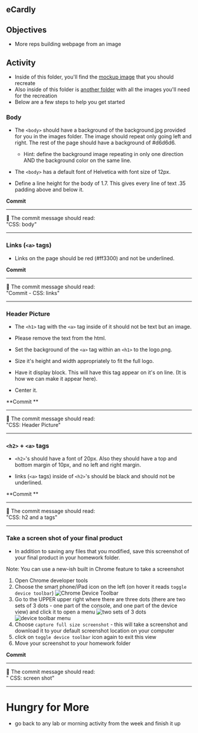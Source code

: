
## eCardly

## Objectives
* More reps building webpage from an image

## Activity
* Inside of this folder, you'll find the [mockup image](screenshot-final.png) that you should recreate
* Also inside of this folder is [another folder](images/) with all the images you'll need for the recreation
* Below are a few steps to help you get started

### Body

* The `<body>` should have a background of the background.jpg provided for you in the images folder. The image should repeat only going left and right. The rest of the page should have a background of #d6d6d6.
    - Hint: define the background image repeating in only one direction AND the background color on the same line.

* The `<body>` has a default font of Helvetica with font size of 12px.

* Define a line height for the body of 1.7.  This gives every line of text .35 padding above and below it.

**Commit** <br>
<hr>
&#x1F534; The commit message should read: <br>
"CSS: body"
<hr>


### Links (`<a>` tags)

* Links on the page should be red (#ff3300) and not be underlined.

**Commit** <br>
<hr>
&#x1F534; The commit message should read: <br>
"Commit - CSS: links"
<hr>


### Header Picture

* The `<h1>` tag with the `<a>` tag inside of it should not be text but an image.

* Please remove the text from the html.

* Set the background of the `<a>` tag within an `<h1>` to the logo.png.

* Size it's height and width appropriately to fit the full logo.

* Have it display block.  This will have this tag appear on it's on line.  (It is how we can make it appear here).

* Center it.

**Commit ** <br>
<hr>
&#x1F534; The commit message should read: <br>
"CSS: Header Picture"
<hr>


### `<h2>` + `<a>` tags

* `<h2>`'s should have a font of 20px.  Also they should have a top and bottom margin of 10px, and no left and right margin.

* links (`<a>` tags) inside of `<h2>`'s should be black and should not be underlined.  

**Commit ** <br>
<hr>
&#x1F534; The commit message should read: <br>
"CSS: h2 and a tags"
<hr>


### Take a screen shot of your final product

* In addition to saving any files that you modified, save this screenshot of your final product in your homework folder.

Note: You can use a new-ish built in Chrome feature to take a screenshot

1. Open Chrome developer tools
1. Choose the smart phone/iPad icon on the left (on hover it reads `toggle device toolbar`) ![Chrome Device Toolbar](https://i.imgur.com/c1hJkdG.png)
1. Go to the UPPER upper right where there are three dots (there are two sets of 3 dots - one part of the console, and one part of the device view) and click it to open a menu ![two sets of 3 dots](https://i.imgur.com/3ue603Y.png)
![device toolbar menu](https://i.imgur.com/2CAx0OX.png)
1. Choose `capture full size screenshot` - this will take a screenshot and download it to your default screenshot location on your computer
1. click on `toggle device toolbar` icon again to exit this view
1. Move your screenshot to your homework folder



**Commit** <br>
<hr>
&#x1F534; The commit message should read: <br>
" CSS: screen shot"
<hr>

# Hungry for More
- go back to any lab or morning activity from the week and finish it up
